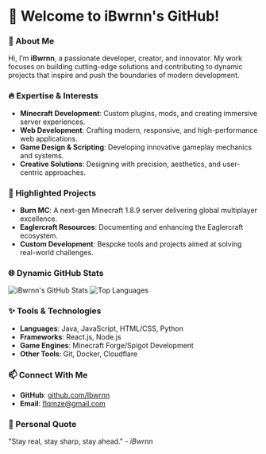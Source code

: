 # 👋 Welcome to iBwrnn's GitHub!

### 🎯 About Me
Hi, I’m **iBwrnn**, a passionate developer, creator, and innovator. My work focuses on building cutting-edge solutions and contributing to dynamic projects that inspire and push the boundaries of modern development.

### 🔥 Expertise & Interests
- **Minecraft Development**: Custom plugins, mods, and creating immersive server experiences.
- **Web Development**: Crafting modern, responsive, and high-performance web applications.
- **Game Design & Scripting**: Developing innovative gameplay mechanics and systems.
- **Creative Solutions**: Designing with precision, aesthetics, and user-centric approaches.

### 🌟 Highlighted Projects
- **Burn MC**: A next-gen Minecraft 1.8.9 server delivering global multiplayer excellence.
- **Eaglercraft Resources**: Documenting and enhancing the Eaglercraft ecosystem.
- **Custom Development**: Bespoke tools and projects aimed at solving real-world challenges.

### 🌐 Dynamic GitHub Stats
![iBwrnn's GitHub Stats](https://github-readme-stats.vercel.app/api?username=Ibwrnn&show_icons=true&theme=radical&count_private=true)
![Top Languages](https://github-readme-stats.vercel.app/api/top-langs/?username=Ibwrnn&layout=compact&theme=radical)

### ✨ Tools & Technologies
- **Languages**: Java, JavaScript, HTML/CSS, Python
- **Frameworks**: React.js, Node.js
- **Game Engines**: Minecraft Forge/Spigot Development
- **Other Tools**: Git, Docker, Cloudflare

### 📫 Connect With Me
- **GitHub**: [github.com/Ibwrnn](https://github.com/Ibwrnn)
- **Email**: flqmze@gmail.com

### 💬 Personal Quote
"Stay real, stay sharp, stay ahead." - *iBwrnn*
